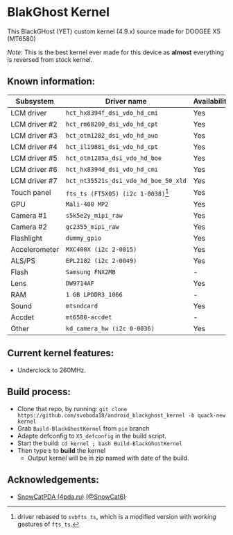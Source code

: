 # BlakGhost Kernel
This BlackGHost (YET) custom kernel (4.9.x) source made for DOOGEE X5 (MT6580)

*Note:* This is the best kernel ever made for this device as **almost** everything
is reversed from stock kernel.

## Known information:
| Subsystem | Driver name | Availability | Working |
|-----------|-------------|--------------|---------|
| LCM driver | `hct_hx8394f_dsi_vdo_hd_cmi` | Yes | Yes |
| LCM driver #2 | `hct_rm68200_dsi_vdo_hd_cpt` | Yes | Yes |
| LCM driver #3 | `hct_otm1282_dsi_vdo_hd_auo` | Yes | - |
| LCM driver #4 | `hct_ili9881_dsi_vdo_hd_cpt` | Yes | - |
| LCM driver #5 | `hct_otm1285a_dsi_vdo_hd_boe` | Yes | Yes |
| LCM driver #6 | `hct_hx8394d_dsi_vdo_hd_cmi` | Yes | - |
| LCM driver #7 | `hct_nt35521s_dsi_vdo_hd_boe_50_xld` | Yes | - |
| Touch panel | `fts_ts (FT5X05) (i2c 1-0038)`[^1] | Yes | Yes |
| GPU | `Mali-400 MP2` | Yes | Yes |
| Camera #1 | `s5k5e2y_mipi_raw` | Yes | Yes |
| Camera #2 | `gc2355_mipi_raw` | Yes | Yes |
| Flashlight | `dummy_gpio` | Yes | Yes |
| Accelerometer | `MXC400X (i2c 2-0015)` | Yes | Yes |
| ALS/PS | `EPL2182 (i2c 2-0049)` | Yes | Yes |
| Flash | `Samsung FNX2MB` | - | - |
| Lens | `DW9714AF` | Yes | Yes |
| RAM | `1 GB LPDDR3_1066` | - | Yes |
| Sound | `mtsndcard` | Yes | Yes |
| Accdet | `mt6580-accdet` | - | Yes |
| Other | `kd_camera_hw (i2c 0-0036)` | Yes | Yes |

[^1]: driver rebased to `svbfts_ts`, which is a modified version with *working* gestures of `fts_ts`.
## Current kernel features:
* Underclock to 260MHz.

## Build process:
* Clone that repo, by running:
`git clone https://github.com/svoboda18/android_blackghost_kernel -b quack-new kernel`
* Grab `Build-BlackGhostKernel` from `pie` branch
* Adapte defconfig to `X5_defconfig` in the build script.
* Start the build:
`cd kernel ; bash Build-BlackGhostKernel`
* Then type `b` to **build** the kernel
  - Output kernel will be in zip named with date of the build.

## Acknowledgements:
* [SnowCatPDA (4pda.ru)](https://4pda.ru/forum/index.php?showuser=334271) [(@SnowCat6)](https://github.com/SnowCat6)
